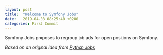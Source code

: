 ```yaml
---
layout: post
title:  "Welcome to Symfony Jobs"
date:   2019-04-08 08:25:40 +0200
categories: First Commit
---
```


<p>
	Symfony Jobs proposes to regroup job ads for open positions on Symfony.
</p>

<p>
	<i>Based on an original idea from <a href="https://github.com/pythonjobs" target="_blank">Python Jobs</a></i>
</p>